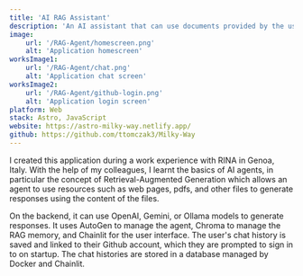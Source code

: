 ```yaml
---
title: 'AI RAG Assistant'
description: 'An AI assistant that can use documents provided by the user to answer queries'
image:
    url: '/RAG-Agent/homescreen.png'
    alt: 'Application homescreen'
worksImage1:
    url: '/RAG-Agent/chat.png'
    alt: 'Application chat screen'
worksImage2:
    url: '/RAG-Agent/github-login.png'
    alt: 'Application login screen'
platform: Web
stack: Astro, JavaScript
website: https://astro-milky-way.netlify.app/
github: https://github.com/ttomczak3/Milky-Way
---
```


I created this application during a work experience with RINA in Genoa, Italy. With the help of my colleagues, I learnt the basics of AI agents, in particular the concept of Retrieval-Augmented Generation which allows an agent to use resources such as web pages, pdfs, and other files to generate responses using the content of the files.

On the backend, it can use OpenAI, Gemini, or Ollama models to generate responses. It uses AutoGen to manage the agent, Chroma to manage the RAG memory, and Chainlit for the user interface. The user's chat history is saved and linked to their Github account, which they are prompted to sign in to on startup. The chat histories are stored in a database managed by Docker and Chainlit.